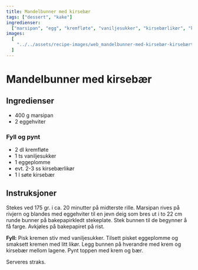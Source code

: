 ```yaml
---
title: Mandelbunner med kirsebær
tags: ["dessert", "kake"]
ingredienser:
  ["marsipan", "egg", "kremfløte", "vaniljesukker", "kirsebærlikør", "kirsebær"]
images:
  [
    "../../assets/recipe-images/web_mandelbunner-med-kirsebær-kirsebærterter.jpg",
  ]
---
```


# Mandelbunner med kirsebær

## Ingredienser

- 400 g marsipan
- 2 eggehviter

### Fyll og pynt

- 2 dl kremfløte
- 1 ts vaniljesukker
- 1 eggeplomme
- evt. 2-3 ss kirsebærlikør
- 1 l søte kirsebær

## Instruksjoner

Stekes ved 175 gr. i ca. 20 minutter på midterste rille. Marsipan rives på rivjern og blandes med eggehviter til en jevn deig som bres ut i to 22 cm runde bunner på bakepapirkledt stekeplate. Stek bunnen til de begynner å få farge. Avkjøles på bakepapiret på rist.

**Fyll:** Pisk kremen stiv med vaniljesukker. Tilsett pisket eggeplomme og smaksett kremen med litt likør. Legg bunnen på hverandre med krem og kirsebær mellom lagene. Pynt toppen med krem og bær.

Serveres straks.
